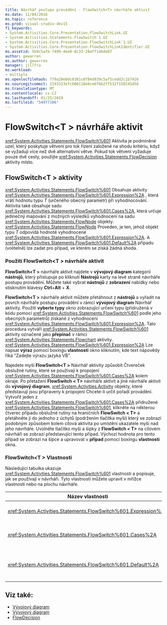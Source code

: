 ```yaml
---
title: Návrhář postupu provádění - FlowSwitch<T> návrháře aktivit
ms.date: 11/04/2016
ms.topic: reference
ms.prod: visual-studio-dev15
f1_keywords:
- System.Activities.Core.Presentation.FlowSwitchLink.UI
- System.Activities.Statements.FlowSwitch`1.UI
- System.Activities.Core.Presentation.FlowSwitchLink`1.UI
- System.Activities.Core.Presentation.FlowSwitchLinkIdentifier.UI
ms.assetid: 5b9c5afe-7499-4ee8-8c33-28aff14bde07
author: gewarren
ms.author: gewarren
manager: jillfra
ms.workload:
- multiple
ms.openlocfilehash: 779a20e0dc0381c0f84d939c5af5cedd2c1b7426
ms.sourcegitcommit: 2193323efc608118e0ce6f6b2ff532f158245d56
ms.translationtype: MT
ms.contentlocale: cs-CZ
ms.lasthandoff: 01/25/2019
ms.locfileid: "54977106"
---
```

# <a name="flowswitcht-activity-designer"></a>FlowSwitch\<T > návrháře aktivit

<xref:System.Activities.Statements.FlowSwitch%601> Aktivita je podmíněné uzel, který poskytuje větvení pro tok řízení založené na shodu kritériu, když se vyžadují více než dvě alternativní větve. Pokud tok větvení vyžaduje pouze dvě cesty, použijte <xref:System.Activities.Statements.FlowDecision> aktivity místo.

## <a name="the-flowswitcht-activity"></a>FlowSwitch\<T > aktivity

<xref:System.Activities.Statements.FlowSwitch%601> Obsahuje aktivity <xref:System.Activities.Statements.FlowSwitch%601.Expression%2A> , která vrátí hodnotu typu *T* (určeného obecný parametr) při vyhodnocování. Aktivita také obsahuje sadu <xref:System.Activities.Statements.FlowSwitch%601.Cases%2A>, která určuje jedinečný mapování z možných výsledků vyhodnocení na sadu <xref:System.Activities.Statements.FlowNode> objekty. <xref:System.Activities.Statements.FlowNode> Proveden, je ten, jehož objekt typu *T* odpovídá hodnotě vyhodnocené <xref:System.Activities.Statements.FlowSwitch%601.Expression%2A>. A <xref:System.Activities.Statements.FlowSwitch%601.Default%2A> případu (volitelně) lze zadat pro případ, ve kterém se získá žádná shoda.

### <a name="using-the-flowswitcht-activity-designer"></a>Použití FlowSwitch\<T > návrháře aktivit

**FlowSwitch\<T >** návrháře aktivit najdete v **vývojový diagram** kategorii **nástrojů**, který přistupuje po kliknutí **Nástrojů** karty na levé straně návrháře postupu provádění. Můžete také vybrat **nástrojů** z **zobrazení** nabídky nebo stisknutím klávesy **Ctrl**+**Alt** + **X**.

**FlowSwitch\<T >** návrháře aktivit můžete přetáhnout z **nástrojů** a vyřadit na povrch návrháře postupu provádění v rámci **vývojový diagram** Návrhář aktivity. Použití **vyberte typy** okno zobrazující určení typu (přidružená v kódu pomocí <xref:System.Activities.Statements.FlowSwitch%601> podle jeho obecných parametrů) získané z vyhodnocení <xref:System.Activities.Statements.FlowSwitch%601.Expression%2A>. Tato procedura vytváří <xref:System.Activities.Statements.FlowSwitch%601> aktivity označené jako **přepínač** v rámci <xref:System.Activities.Statements.Flowchart> aktivity. <xref:System.Activities.Statements.FlowSwitch%601.Expression%2A> Lze napsat **výraz** pomocí boxingu **vlastnosti** okno kliknutím, kde text nápovědy říká "Zadejte výrazu jazyka VB".

Najedete myší **FlowSwitch\<T >** Návrhář aktivity způsobit Čtvereček obslužné rutiny, které se používají k propojení <xref:System.Activities.Statements.FlowSwitch%601.Cases%2A> kolem okraje. Po přetažení **FlowSwitch < T\>**  návrháře aktivit a jiné návrháře aktivit do **vývojový diagram**, <xref:System.Activities.Activity> objekty, které představují jsou připraveny k propojení Chcete-li určit pořadí provádění. Vytvořit jeden z <xref:System.Activities.Statements.FlowSwitch%601.Cases%2A> přidružené <xref:System.Activities.Statements.FlowSwitch%601>, klikněte na některou čtverec případu obslužné rutiny na hraničních **FlowSwitch < T\>**  a přetáhněte ji do jednoho z úchytů (podržením tlačítka myši) který se zobrazí podobným způsobem kolem cílová aktivita po umístění ukazatele myši nad jeho návrháře. Uvolněte tlačítko myši a šipky z **FlowSwitch < T\>**  na cílovém návrháři se zobrazí představující tento případ. Výchozí hodnota pro tento případ se zobrazí na šipce a upravovat v **případ** pomocí boxingu **vlastnosti** okna.

### <a name="the-flowswitcht-properties"></a>FlowSwitch\<T > Vlastnosti

Následující tabulka ukazuje <xref:System.Activities.Statements.FlowSwitch%601> vlastnosti a popisuje, jak se používají v návrháři. Tyto vlastnosti můžete upravit v mřížce vlastností nebo na plochu návrháře.

|Název vlastnosti|Požadováno|Použití|
|-|--------------|-|
|<xref:System.Activities.Statements.FlowSwitch%601.Expression%2A>|Pravda|Určuje výraz, který je vyhodnocován pro určení, které <xref:System.Activities.Statements.FlowSwitch%601.Cases%2A> přejděte do cesty spuštění.|
|<xref:System.Activities.Statements.FlowSwitch%601.Cases%2A>|False|Určuje jedinečný mapování z možných výsledků získaných z vyhodnocení <xref:System.Activities.Statements.FlowSwitch%601.Expression%2A> na sadu <xref:System.Activities.Statements.FlowNode> objekty.|
|<xref:System.Activities.Statements.FlowSwitch%601.Default%2A>|Pravda|Určuje mapování při vyhodnocení <xref:System.Activities.Statements.FlowSwitch%601.Expression%2A> se neshoduje s některou z hodnot součástí <xref:System.Activities.Statements.FlowSwitch%601.Cases%2A> objektu.|

## <a name="see-also"></a>Viz také:

- [Vývojový diagram](../workflow-designer/flowchart-activity-designers.md)
- [Vývojový diagram](../workflow-designer/flowchart-activity-designer.md)
- [FlowDecision](../workflow-designer/flowdecision-activity-designer.md)